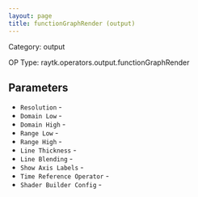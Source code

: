 ```yaml
---
layout: page
title: functionGraphRender (output)
---
```


Category: output

OP Type: raytk.operators.output.functionGraphRender

## Parameters

* `Resolution` - 
* `Domain Low` - 
* `Domain High` - 
* `Range Low` - 
* `Range High` - 
* `Line Thickness` - 
* `Line Blending` - 
* `Show Axis Labels` - 
* `Time Reference Operator` - 
* `Shader Builder Config` -

